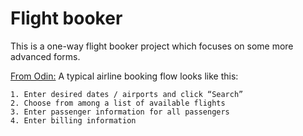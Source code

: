 # Flight booker

This is a one-way flight booker project which focuses on some more advanced forms.

[From Odin:](https://www.theodinproject.com/lessons/ruby-on-rails-flight-booker)
A typical airline booking flow looks like this:
```
1. Enter desired dates / airports and click “Search”
2. Choose from among a list of available flights
3. Enter passenger information for all passengers
4. Enter billing information
```
